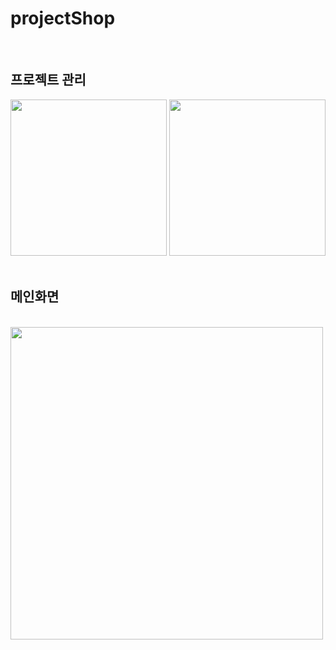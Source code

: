 # projectShop
</br>
<h2>프로젝트 관리</h2>
<div>
<img width="250" src="https://user-images.githubusercontent.com/61183586/84055580-fde2d280-a9ef-11ea-94d7-32e94e18d57b.jpg">
<img width="250" src="https://user-images.githubusercontent.com/61183586/84056491-4058df00-a9f1-11ea-9745-d1cedd42129e.png">
</div>
</br>
<h2>메인화면</h2>
</br>
<div>
<img width="500" src="https://user-images.githubusercontent.com/61183586/84055960-85c8dc80-a9f0-11ea-99b5-21be8ac8c0fd.jpg">
</div>

